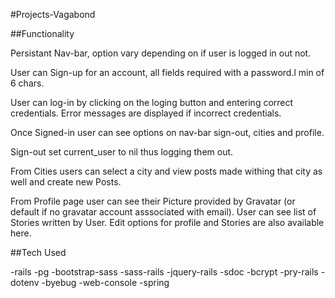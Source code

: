 #Projects-Vagabond

##Functionality

Persistant Nav-bar, option vary depending on if user is logged in out not.

User can Sign-up for an account, all fields required with a password.l min of 6 chars.

User can log-in by clicking on the loging button and entering correct credentials. Error messages are displayed if incorrect credentials.

Once Signed-in user can see options on nav-bar sign-out, cities and profile.

Sign-out set current_user to nil thus logging them out.

From Cities users can select a city and view posts made withing that city as well and create new Posts.

From Profile page user can see their Picture provided by Gravatar (or default if no gravatar account asssociated with email). User can see list of Stories written by User. Edit options for profile and Stories are also available here.

##Tech Used

-rails
-pg
-bootstrap-sass
-sass-rails
-jquery-rails
-sdoc
-bcrypt
-pry-rails
-dotenv
-byebug
-web-console
-spring



